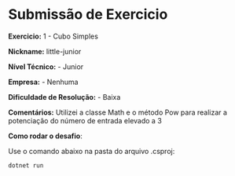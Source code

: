 # Submissão de Exercicio

**Exercicio:** 1 - Cubo Simples

**Nickname:** little-junior

**Nível Técnico:** - Junior

**Empresa:** - Nenhuma

**Dificuldade de Resolução:** - Baixa

**Comentários:** Utilizei a classe Math e o método Pow para realizar a potenciação do número de entrada elevado a 3

**Como rodar o desafio**: 

Use o comando abaixo na pasta do arquivo .csproj: 
```bash
dotnet run
```